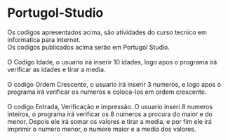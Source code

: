 # Portugol-Studio

 Os codigos apresentados acima, são atividades do curso tecnico em informatica para internet.<br>
 Os codigos publicados acima serão em Portugol Studio.<br><br>
 O Codigo Idade, o usuario irá inserir 10 idades, logo apos o programa irá verificar as idades e tirar a media.<br><br>
 O codigo Ordem Crescente, o usuario irá inserir 3 numeros, e logo apos o programa irá verificar os numeros e coloca-los em ordem crescente.<br><br>
 O codigo Entrada, Verificação e impressão. O usuario inseri 8 numeros inteiros, o programa irá verificar os 8 numeros a procura do maior e do menor.
 Depois ele irá somar os valores e tirar a media, e por fim ele irá imprimir o numero menor, o numero maior e a media dos valores.
 
